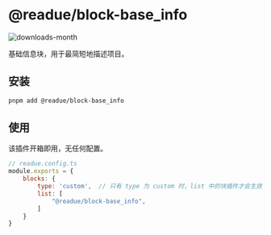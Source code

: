 # @readue/block-base_info

![downloads-month](https://img.shields.io/npm/dm/@readue/block-base_info)

基础信息块，用于最简短地描述项目。

## 安装

```bash
pnpm add @readue/block-base_info
```

## 使用

该插件开箱即用，无任何配置。

```js
// readue.config.ts
module.exports = {
	blocks: {
		type: 'custom',  // 只有 type 为 custom 时，list 中的块插件才会生效
		list: [
			"@readue/block-base_info",
		]
	}
}
```
